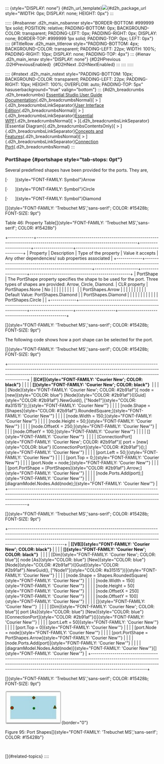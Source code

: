 ::: {style="DISPLAY: none"}
[](ms-xhelp:///?Id=d2h_url_template){#d2h_url_template}![](!package_url!){#d2h_package_url style="WIDTH: 0px; DISPLAY: none; HEIGHT: 0px"}
:::

::::: {#nsbanner .d2h_main_nsbanner style="BORDER-BOTTOM: #999999 1px solid; POSITION: relative; PADDING-BOTTOM: 0px; BACKGROUND-COLOR: transparent; PADDING-LEFT: 0px; PADDING-RIGHT: 0px; DISPLAY: none; BORDER-TOP: #999999 1px solid; PADDING-TOP: 0px; LEFT: 0px"}
:::: {#TitleRow .d2h_main_titlerow style="PADDING-BOTTOM: 4px; BACKGROUND-COLOR: transparent; PADDING-LEFT: 22px; WIDTH: 100%; PADDING-RIGHT: 10px; DISPLAY: none; PADDING-TOP: 4px"}
::: {#ienav .d2h_main_ienav style="DISPLAY: none"}
[](ms-xhelp:///?Id=ff09070f-eda8-4479-b311-71c8cee47a81){#D2HPrevious .D2HPreviousEnabled}  [](ms-xhelp:///?Id=a4b57dc2-8482-422a-9f9e-040177916d28){#D2HNext .D2HNextEnabled}
:::
::::
:::::

:::: {#nstext .d2h_main_nstext style="PADDING-BOTTOM: 10px; BACKGROUND-COLOR: transparent; PADDING-LEFT: 22px; PADDING-RIGHT: 10px; HEIGHT: 100%; OVERFLOW: auto; PADDING-TOP: 5px" hasuserbackground="true" valign="bottom"}
::: {#d2h_breadcrumbs .d2h_breadcrumbs}
[Essential Studio User Guide Documentation](ms-xhelp:///?Id=12457748-09e3-4d74-a240-8e049cedf030){.d2h_breadcrumbsNormal}[ \> ]{.d2h_breadcrumbsLinkSeparator}[User Interface Edition](ms-xhelp:///?Id=c29296b7-531c-413b-a0ec-488ca1f7f669){.d2h_breadcrumbsNormal}[ \> ]{.d2h_breadcrumbsLinkSeparator}[Essential WPF](ms-xhelp:///?Id=7f4f82c5-151c-4262-94d0-75c4626c77bc){.d2h_breadcrumbsNormal}[ \> ]{.d2h_breadcrumbsLinkSeparator}[Essential Diagram]{.d2h_breadcrumbsContentsOnly}[ \> ]{.d2h_breadcrumbsLinkSeparator}[Concepts and Features](ms-xhelp:///?Id=8625d466-6e21-495a-b811-4ecee754da81){.d2h_breadcrumbsNormal}[ \> ]{.d2h_breadcrumbsLinkSeparator}[Connection Port](ms-xhelp:///?Id=986d9290-3490-4815-9275-35a06f145b5c){.d2h_breadcrumbsNormal}
:::

### PortShape {#portshape style="tab-stops: 0pt"}

Several predefined shapes have been provided for the ports. They are,

[·      ]{style="FONT-FAMILY: Symbol"}Arrow

[·      ]{style="FONT-FAMILY: Symbol"}Circle

[·      ]{style="FONT-FAMILY: Symbol"}Diamond

[]{style="FONT-FAMILY: 'Trebuchet MS','sans-serif'; COLOR: #15428b; FONT-SIZE: 9pt"} 

Table 46: Property Table[]{style="FONT-FAMILY: 'Trebuchet MS','sans-serif'; COLOR: #15428b"}

+-------------+---------------------------------------------------------------------------------------------------------------------------------+----------------------+--------------------+---------------------------------------------------+
| Property    | Description                                                                                                                     | Type of the property | Value it accepts   | Any other dependencies/ sub properties associated |
+-------------+---------------------------------------------------------------------------------------------------------------------------------+----------------------+--------------------+---------------------------------------------------+
| PortShape   | The PortShape property specifies the shape to be used for the port. Three types of shapes are provided: Arrow, Circle, Diamond. | CLR property         | PortShapes.None    | No                                                |
|             |                                                                                                                                 |                      |                    |                                                   |
|             |                                                                                                                                 |                      | PortShapes.Arrow   |                                                   |
|             |                                                                                                                                 |                      |                    |                                                   |
|             | Default Value: PortShapes.Diamond                                                                                               |                      | PortShapes.Diamond |                                                   |
|             |                                                                                                                                 |                      |                    |                                                   |
|             |                                                                                                                                 |                      | PortShapes.Circle  |                                                   |
+-------------+---------------------------------------------------------------------------------------------------------------------------------+----------------------+--------------------+---------------------------------------------------+

[]{style="FONT-FAMILY: 'Trebuchet MS','sans-serif'; COLOR: #15428b; FONT-SIZE: 9pt"} 

The following code shows how a port shape can be selected for the port.

[]{style="FONT-FAMILY: 'Trebuchet MS','sans-serif'; COLOR: #15428b; FONT-SIZE: 9pt"} 

+---------------------------------------------------------------------------------------------------------------------------------------------------------------------------------------------------------------------------------------------------+
| **[\[C#\]]{style="FONT-FAMILY: 'Courier New'; COLOR: black"}**                                                                                                                                                                                    |
|                                                                                                                                                                                                                                                   |
| **[]{style="FONT-FAMILY: 'Courier New'; COLOR: black"}**                                                                                                                                                                                          |
|                                                                                                                                                                                                                                                   |
| [Node]{style="FONT-FAMILY: 'Courier New'; COLOR: #2b91af"}[ node = [new]{style="COLOR: blue"} [Node]{style="COLOR: #2b91af"}([Guid]{style="COLOR: #2b91af"}.NewGuid(), [\"Node1\"]{style="COLOR: #a31515"});]{style="FONT-FAMILY: 'Courier New'"} |
|                                                                                                                                                                                                                                                   |
| [node.Shape = [Shapes]{style="COLOR: #2b91af"}.RoundedSquare;]{style="FONT-FAMILY: 'Courier New'"}                                                                                                                                                |
|                                                                                                                                                                                                                                                   |
| [node.Width = 150;]{style="FONT-FAMILY: 'Courier New'"}                                                                                                                                                                                           |
|                                                                                                                                                                                                                                                   |
| [node.Height = 50;]{style="FONT-FAMILY: 'Courier New'"}                                                                                                                                                                                           |
|                                                                                                                                                                                                                                                   |
| [node.OffsetX = 250;]{style="FONT-FAMILY: 'Courier New'"}                                                                                                                                                                                         |
|                                                                                                                                                                                                                                                   |
| [node.OffsetY = 100;]{style="FONT-FAMILY: 'Courier New'"}                                                                                                                                                                                         |
|                                                                                                                                                                                                                                                   |
| []{style="FONT-FAMILY: 'Courier New'"}                                                                                                                                                                                                            |
|                                                                                                                                                                                                                                                   |
| [ConnectionPort]{style="FONT-FAMILY: 'Courier New'; COLOR: #2b91af"}[ port = [new]{style="COLOR: blue"} [ConnectionPort]{style="COLOR: #2b91af"}();]{style="FONT-FAMILY: 'Courier New'"}                                                          |
|                                                                                                                                                                                                                                                   |
| [port.Left = 50;]{style="FONT-FAMILY: 'Courier New'"}                                                                                                                                                                                             |
|                                                                                                                                                                                                                                                   |
| [port.Top = 0;]{style="FONT-FAMILY: 'Courier New'"}                                                                                                                                                                                               |
|                                                                                                                                                                                                                                                   |
| [port.Node = node;]{style="FONT-FAMILY: 'Courier New'"}                                                                                                                                                                                           |
|                                                                                                                                                                                                                                                   |
| [port.PortShape = [PortShapes]{style="COLOR: #2b91af"}.Arrow;]{style="FONT-FAMILY: 'Courier New'"}                                                                                                                                                |
|                                                                                                                                                                                                                                                   |
| [node.Ports.Add(port);]{style="FONT-FAMILY: 'Courier New'"}                                                                                                                                                                                       |
|                                                                                                                                                                                                                                                   |
| [diagramModel.Nodes.Add(node);]{style="FONT-FAMILY: 'Courier New'"}                                                                                                                                                                               |
+---------------------------------------------------------------------------------------------------------------------------------------------------------------------------------------------------------------------------------------------------+

[]{style="FONT-FAMILY: 'Trebuchet MS','sans-serif'; COLOR: #15428b; FONT-SIZE: 9pt"} 

+----------------------------------------------------------------------------------------------------------------------------------------------------------------------------------------------------------------------------------------------------------------------+
| **[\[VB\]]{style="FONT-FAMILY: 'Courier New'; COLOR: black"}**                                                                                                                                                                                                       |
|                                                                                                                                                                                                                                                                      |
| **[]{style="FONT-FAMILY: 'Courier New'; COLOR: black"}**                                                                                                                                                                                                             |
|                                                                                                                                                                                                                                                                      |
| [Dim]{style="FONT-FAMILY: 'Courier New'; COLOR: blue"}[ node [As]{style="COLOR: blue"} [New]{style="COLOR: blue"} [Node]{style="COLOR: #2b91af"}([Guid]{style="COLOR: #2b91af"}.NewGuid(), [\"Node1\"]{style="COLOR: #a31515"})]{style="FONT-FAMILY: 'Courier New'"} |
|                                                                                                                                                                                                                                                                      |
| [node.Shape = Shapes.RoundedSquare]{style="FONT-FAMILY: 'Courier New'"}                                                                                                                                                                                              |
|                                                                                                                                                                                                                                                                      |
| [node.Width = 150]{style="FONT-FAMILY: 'Courier New'"}                                                                                                                                                                                                               |
|                                                                                                                                                                                                                                                                      |
| [node.Height = 50]{style="FONT-FAMILY: 'Courier New'"}                                                                                                                                                                                                               |
|                                                                                                                                                                                                                                                                      |
| [node.OffsetX = 250]{style="FONT-FAMILY: 'Courier New'"}                                                                                                                                                                                                             |
|                                                                                                                                                                                                                                                                      |
| [node.OffsetY = 100]{style="FONT-FAMILY: 'Courier New'"}                                                                                                                                                                                                             |
|                                                                                                                                                                                                                                                                      |
| []{style="FONT-FAMILY: 'Courier New'"}                                                                                                                                                                                                                               |
|                                                                                                                                                                                                                                                                      |
| [Dim]{style="FONT-FAMILY: 'Courier New'; COLOR: blue"}[ port [As]{style="COLOR: blue"} [New]{style="COLOR: blue"} [ConnectionPort]{style="COLOR: #2b91af"}()]{style="FONT-FAMILY: 'Courier New'"}                                                                    |
|                                                                                                                                                                                                                                                                      |
| [port.Left = 50]{style="FONT-FAMILY: 'Courier New'"}                                                                                                                                                                                                                 |
|                                                                                                                                                                                                                                                                      |
| [port.Top = 0]{style="FONT-FAMILY: 'Courier New'"}                                                                                                                                                                                                                   |
|                                                                                                                                                                                                                                                                      |
| [port.Node = node]{style="FONT-FAMILY: 'Courier New'"}                                                                                                                                                                                                               |
|                                                                                                                                                                                                                                                                      |
| [port.PortShape = PortShapes.Arrow]{style="FONT-FAMILY: 'Courier New'"}                                                                                                                                                                                              |
|                                                                                                                                                                                                                                                                      |
| [node.Ports.Add(port)]{style="FONT-FAMILY: 'Courier New'"}                                                                                                                                                                                                           |
|                                                                                                                                                                                                                                                                      |
| [diagramModel.Nodes.Add(node)]{style="FONT-FAMILY: 'Courier New'"}[]{style="FONT-FAMILY: 'Courier New'"}                                                                                                                                                             |
+----------------------------------------------------------------------------------------------------------------------------------------------------------------------------------------------------------------------------------------------------------------------+

[]{style="FONT-FAMILY: 'Trebuchet MS','sans-serif'; COLOR: #15428b; FONT-SIZE: 9pt"} 

![](ImagesExt/image82_101.jpg){border="0"}

Figure 95: Port Shapes[]{style="FONT-FAMILY: 'Trebuchet MS','sans-serif'; COLOR: #15428b"}

 

[]{#related-topics}
::::
